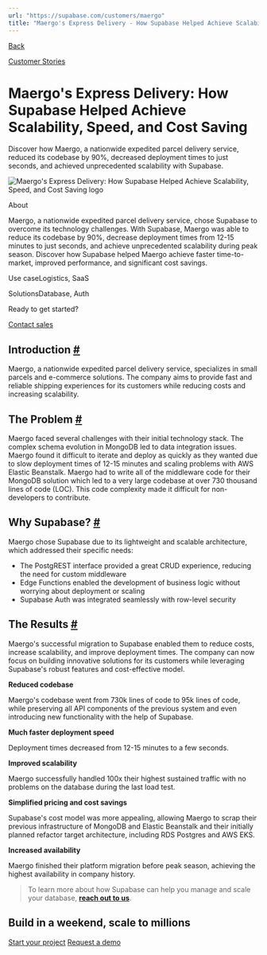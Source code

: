 ```yaml
---
url: "https://supabase.com/customers/maergo"
title: "Maergo's Express Delivery - How Supabase Helped Achieve Scalability, Speed, and Cost Saving"
---
```


[Back](https://supabase.com/customers)

[Customer Stories](https://supabase.com/customers)

# Maergo's Express Delivery: How Supabase Helped Achieve Scalability, Speed, and Cost Saving

Discover how Maergo, a nationwide expedited parcel delivery service, reduced its codebase by 90%, decreased deployment times to just seconds, and achieved unprecedented scalability with Supabase.

![Maergo's Express Delivery: How Supabase Helped Achieve Scalability, Speed, and Cost Saving logo](https://supabase.com/_next/image?url=%2Fimages%2Fcustomers%2Flogos%2Fmaergo.png&w=3840&q=75&dpl=dpl_7FY8EmFQ6G3YqautJ4Fvh1viLnvu)

About

Maergo, a nationwide expedited parcel delivery service, chose Supabase to overcome its technology challenges. With Supabase, Maergo was able to reduce its codebase by 90%, decrease deployment times from 12-15 minutes to just seconds, and achieve unprecedented scalability during peak season. Discover how Supabase helped Maergo achieve faster time-to-market, improved performance, and significant cost savings.

Use caseLogistics, SaaS

SolutionsDatabase, Auth

Ready to get started?

[Contact sales](https://supabase.com/contact/enterprise)

## Introduction [\#](https://supabase.com/customers/maergo\#introduction)

Maergo, a nationwide expedited parcel delivery service, specializes in small parcels and e-commerce solutions. The company aims to provide fast and reliable shipping experiences for its customers while reducing costs and increasing scalability.

## The Problem [\#](https://supabase.com/customers/maergo\#the-problem)

Maergo faced several challenges with their initial technology stack. The complex schema evolution in MongoDB led to data integration issues. Maergo found it difficult to iterate and deploy as quickly as they wanted due to slow deployment times of 12-15 minutes and scaling problems with AWS Elastic Beanstalk. Maergo had to write all of the middleware code for their MongoDB solution which led to a very large codebase at over 730 thousand lines of code (LOC). This code complexity made it difficult for non-developers to contribute.

## Why Supabase? [\#](https://supabase.com/customers/maergo\#why-supabase)

Maergo chose Supabase due to its lightweight and scalable architecture, which addressed their specific needs:

- The PostgREST interface provided a great CRUD experience, reducing the need for custom middleware
- Edge Functions enabled the development of business logic without worrying about deployment or scaling
- Supabase Auth was integrated seamlessly with row-level security

## The Results [\#](https://supabase.com/customers/maergo\#the-results)

Maergo's successful migration to Supabase enabled them to reduce costs, increase scalability, and improve deployment times. The company can now focus on building innovative solutions for its customers while leveraging Supabase's robust features and cost-effective model.

**Reduced codebase**

Maergo's codebase went from 730k lines of code to 95k lines of code, while preserving all API components of the previous system and even introducing new functionality with the help of Supabase.

**Much faster deployment speed**

Deployment times decreased from 12-15 minutes to a few seconds.

**Improved scalability**

Maergo successfully handled 100x their highest sustained traffic with no problems on the database during the last load test.

**Simplified pricing and cost savings**

Supabase's cost model was more appealing, allowing Maergo to scrap their previous infrastructure of MongoDB and Elastic Beanstalk and their initially planned refactor target architecture, including RDS Postgres and AWS EKS.

**Increased availability**

Maergo finished their platform migration before peak season, achieving the highest availability in company history.

> To learn more about how Supabase can help you manage and scale your database, **[reach out to us](https://forms.supabase.com/enterprise)**.

## Build in a weekend, scale to millions

[Start your project](https://supabase.com/dashboard) [Request a demo](https://supabase.com/contact/sales)